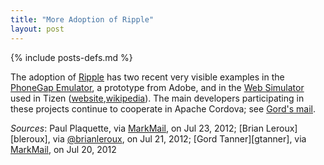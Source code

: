 ```yaml
---
title: "More Adoption of Ripple"
layout: post
---
```

{% include posts-defs.md %}

The adoption of [Ripple](http://github.com/blackberry/ripple-ui) has two recent very visible examples in
the [PhoneGap Emulator](http://emulate.phonegap.com/), a prototype from Adobe, and in
the [Web Simulator](https://01.org/web-simulator/about) used in
Tizen ([website](https://www.tizen.org/),[wikipedia](http://en.wikipedia.org/wiki/Tizen)).
The main developers participating in these projects continue to cooperate in
Apache Cordova; see [Gord's mail](http://markmail.org/message/i6urugruobtql5m3).

_Sources_: Paul Plaquette, via [MarkMail](http://markmail.org/message/edogrok22lt3xfmn), on Jul 23, 2012;
[Brian Leroux][bleroux], via [@brianleroux](https://twitter.com/brianleroux/status/226457079869739008), on Jul 21, 2012;
[Gord Tanner][gtanner], via [MarkMail](http://markmail.org/message/i6urugruobtql5m3), on Jul 20, 2012

